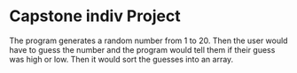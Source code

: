 # Capstone indiv Project
The program generates a random number from 1 to 20.
Then the user would have to guess the number and the program would tell them if their guess was high or low. 
Then it would sort the guesses into an array.
